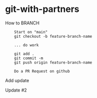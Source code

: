 # git-with-partners

How to BRANCH

```
    Start on "main"
    git checkout -b feature-branch-name

    ... do work

    git add .
    git commit -m
    git push origin feature-branch-name

    Do a PR Request on github
```

Add update

Update #2
